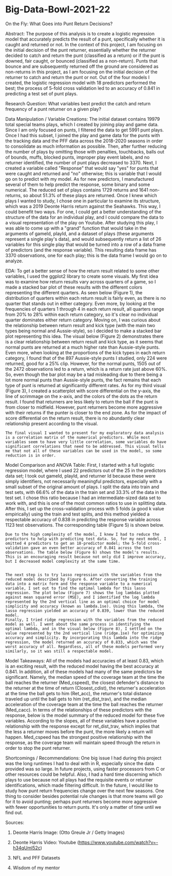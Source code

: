 # Big-Data-Bowl-2021-22

On the Fly: What Goes into Punt Return Decisions? 

Abstract:
	The purpose of this analysis is to create a logistic regression model that accurately predicts the result of a punt, specifically whether it is caught and returned or not. In the context of this project, I am focusing on the initial decision of the punt returner, essentially whether the returner decided to catch and return the punt (classified as a return) or if the punt is downed, fair caught, or bounced (classified as a non-return). Punts that bounce and are subsequently returned off the ground are considered as non-returns in this project, as I am focusing on the initial decision of the returner to catch and return the punt or not. Out of the four models I created, the logistic regression model with 18 predictors performed the best; the process of 5-fold cross validation led to an accuracy of 0.841 in predicting a test set of punt plays.

Research Question:
What variables best predict the catch and return frequency of a punt returner on a given play?

Data Manipulation / Variable Creations:
	The initial dataset contains 19979 total special teams plays, which I created by joining play and game data. Since I am only focused on punts, I filtered the data to get 5991 punt plays. Once I had this subset, I joined the play and game data for the punts with the tracking data and the PFF data across the 2018-2020 seasons in order to consolidate as much information as possible. Then, after further reducing the number of plays by omitting those with penalties, touchbacks, balls out of bounds, muffs, blocked punts, improper play event labels, and no returner identified, the number of punt plays decreased to 3370. 
	Next, I created a variable called "Response" that would say "yes" for punts that were caught and returned and "no" otherwise; this is variable that I would go on to predict with my model. As for new predictors, I manufactured several of them to help predict the response, some binary and some numerical. The reduced set of plays contains 1729 returns and 1641 non-returns, so about 51.3% of these plays are returned. Once I knew which plays I wanted to study, I chose one in particular to examine its structure, which was a 2019 Deonte Harris return against the Seahawks. This way, I could benefit two ways. For one, I could get a better understanding of the structure of the data for an individual play, and I could compare the data to a visual representation of the play on Youtube. After studying this play, I was able to come up with a "grand" function that would take in the arguments of gameId, playId, and a dataset of plays (these arguments represent a single play's data), and would subsequently return a list of 26 variables for this single play that would be turned into a row of a data frame of predictors (and the response variable). This resulting data frame has 3370 observations, one for each play; this is the data frame I would go on to analyze.

EDA:
	To get a better sense of how the return result related to some other variables, I used the ggplot2 library to create some visuals. My first idea was to examine how return results vary across quarters of a game, so I made a stacked bar plot of these results with the different colors representing the different quarters. As seen below (Figure 1), the distribution of quarters within each return result is fairly even, as there is no quarter that stands out in either category. Even more, by looking at the frequencies of quarters 1 through 4 in each return result, all quarters range from 20% to 28% within each return category, so it's clear no individual quarter dominates either return category. Moving on, I was curious about the relationship between return result and kick type (with the main two types being normal and Aussie-style), so I decided to make a stacked bar plot representing this idea. The visual below (Figure 2) demonstrates there is a clear relationship between return result and kick type, as it seems that normal punts are returned at a much higher rate than Aussie-style punts. Even more, when looking at the proportions of the kick types in each return category, I found that of the 897 Aussie-style punts I studied, only 224 were returned, good for a 25% clip. However, for the normal punts, 1505 out of the 2472 observations led to a return, which is a return rate just above 60%. So, even though the bar plot may be a tad misleading due to there being a lot more normal punts than Aussie-style punts, the fact remains that each type of punt is returned at significantly different rates. 
	As for my third visual (Figure 3), I created a scatterplot with score differential on the y-axis, the line of scrimmage on the x-axis, and the colors of the dots as the return result. I found that returners are less likely to return the ball if the punt is from closer to midfield. However, punt returners become more aggressive with their returns if the punter is closer to the end zone. As for the impact of score differential on the return result, there is no abundantly clear relationship present according to the visual. 

	The final visual I wanted to present for my exploratory data analysis is a correlation matrix of the numerical predictors. While most variables seem to have very little correlation, some variables do have significant correlations that need to be addressed. This visual tells me that not all of these variables can be used in the model, so some reduction is in order.
  
  
Model Comparison and ANOVA Table:
	First, I started with a full logistic regression model, where I used 22 predictors out of the 25 in the predictors data set; I took out gameId, playId, and returner Id because these were simply identifiers, not necessarily meaningful predictors, especially with a small subset of the original amount of plays. I split the data into train and test sets, with 66.6% of the data in the train set and 33.3% of the data in the test set. I chose this ratio because I had an intermediate-sized data set to work with, and this is one of the most common ratios to use in splitting data. After this, I set up the cross-validation process with 5 folds (a good k value empirically) using the train and test splits, and this method yielded a respectable accuracy of 0.838 in predicting the response variable across 1123 test observations. The corresponding table (Figure 5) is shown below. 

	Due to the high complexity of the model, I knew I had to reduce the predictors to help with predicting test data. So, for my next model, I omitted 4 predictors to get an 18-predictor model; the 5-fold cross-validation gave an even better accuracy of 0.841 across the test observations. The table below (Figure 6) shows the model's results. This is an encouraging result because not only did I improve accuracy, but I decreased model complexity at the same time.


	The next step is to try lasso regression with the variables from the reduced model described by Figure 6. After converting the training data into a matrix form and the response variable to a numerical variable, I set out to find the optimal lambda for this lasso regression. The plot below (Figure 7) shows the log lambdas plotted against mean squared error (MSE), and I identified the log lambda represented by the 2nd vertical line as an optimal choice for model simplicity and accuracy (known as lambda.1se). Using this lambda, the lasso regression yielded an accuracy of 0.839, lower than the reduced model. 
	Finally, I tried ridge regression with the variables from the reduced model as well. I went about the same process in identifying the optimal lambda, and in the visual below (Figure 8), I settled on the value represented by the 2nd vertical line (ridge.1se) for optimizing accuracy and simplicity. By incorporating this lambda into the ridge regression, the model returned an accuracy of 0.833, which was the worst accuracy of all. Regardless, all of these models performed very similarly, so it was still a respectable model.


Model Takeaways:
	All of the models had accuracies of at least 0.83, which is an exciting result, with the reduced model having the best accuracy at 0.841. In addition, all of these models had many of the same predictors be significant. Namely, the median speed of the coverage team at the time the ball reaches the returner (Med_cspeed), the closest defender's distance to the returner at the time of return (Closest_cdist), the returner's acceleration at the time the ball gets to him (Ret_acc), the returner's total distance traveled up until the ball gets to him (ret_dist_trav), and the median acceleration of the coverage team at the time the ball reaches the returner (Med_cacc). In terms of the relationships of these predictors with the response, below is the model summary of the reduced model for these five variables. According to the slopes, all of these variables have a positive relationship with the response except for ret_dist_trav, which implies that the less a returner moves before the punt, the more likely a return will happen. Med_cspeed has the strongest positive relationship with the response, as the coverage team will maintain speed through the return in order to stop the punt returner. 


Shortcomings / Recommendations:
	One big issue I had during this project was the long runtimes I had to deal with in R, especially since the data provided was so large. In future projects, using faster processors from C or other resources could be helpful. Also, I had a hard time discerning which plays to use because not all plays had the requisite events or returner identifications, which made filtering difficult.
	In the future, I would like to study how punt return frequencies change over the next few seasons. One thing to consider besides potential rule changes is that more teams will go for it to avoid punting; perhaps punt returners become more aggressive with fewer opportunities to return punts. It's only a matter of time until we find out.

Sources:
1. Deonte Harris Image:  (Otto Greule Jr / Getty Images)

2. Deonte Harris Video: Youtube (https://www.youtube.com/watch?v=-h34qUml52c)

3. NFL and PFF Datasets

4. Wisdom of my mentor



